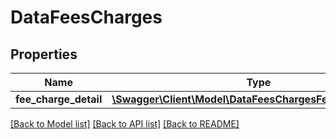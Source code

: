 # DataFeesCharges

## Properties
Name | Type | Description | Notes
------------ | ------------- | ------------- | -------------
**fee_charge_detail** | [**\Swagger\Client\Model\DataFeesChargesFeeChargeDetail[]**](DataFeesChargesFeeChargeDetail.md) |  | [optional] 

[[Back to Model list]](../../README.md#documentation-for-models) [[Back to API list]](../../README.md#documentation-for-api-endpoints) [[Back to README]](../../README.md)


